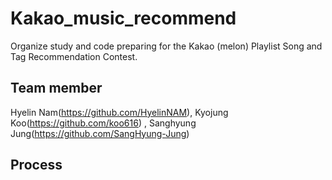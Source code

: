 # Kakao_music_recommend
Organize study and code preparing for the Kakao (melon) Playlist Song and Tag Recommendation Contest.
## Team member
Hyelin Nam(<https://github.com/HyelinNAM>), Kyojung Koo(<https://github.com/koo616>) , Sanghyung Jung(<https://github.com/SangHyung-Jung>)

## Process
